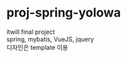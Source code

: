 # proj-spring-yolowa
itwill final project
<br>
spring, mybatis, VueJS, jquery
<br>
디자인은 template 이용
